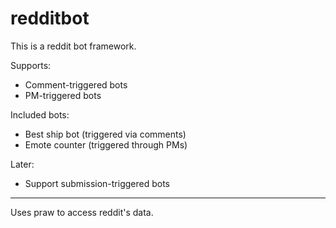 redditbot
=========

This is a reddit bot framework.

Supports:
 - Comment-triggered bots
 - PM-triggered bots

Included bots:
 - Best ship bot (triggered via comments)
 - Emote counter (triggered through PMs)
 
Later:
 - Support submission-triggered bots
 
 ____
 
 Uses praw to access reddit's data.